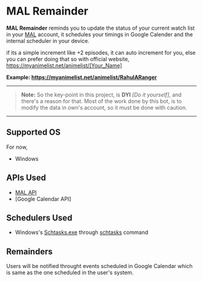 # MAL Remainder

**MAL Remainder** reminds you to update the status of your current watch list in your [MAL](https://myanimelist.net/) account, it schedules your timings in Google Calender and the internal scheduler in your device.

if its a simple increment like +2 episodes, it can auto increment for you, else you can prefer doing that so with official website, https://myanimelist.net/animelist/[Your_Name]

**Example: https://myanimelist.net/animelist/RahulARanger**

---

> **Note:** So the key-point in this project, is **DYI** _[Do it yourself]_, and there's a reason for that. Most of the work done by this bot, is to modify the data in own's account, so it must be done with caution.

---

## Supported OS

For now,

-   Windows

## APIs Used

-   [MAL API](https://myanimelist.net/apiconfig/references/api/v2)
-   [Google Calendar API]

## Schedulers Used

-   Windows's [Schtasks.exe](https://docs.microsoft.com/en-us/windows/win32/taskschd/schtasks) through [schtasks](https://docs.microsoft.com/en-us/windows-server/administration/windows-commands/schtasks) command

## Remainders

Users will be notified throught events scheduled in Google Calendar which is same as the one scheduled in the user's system.
